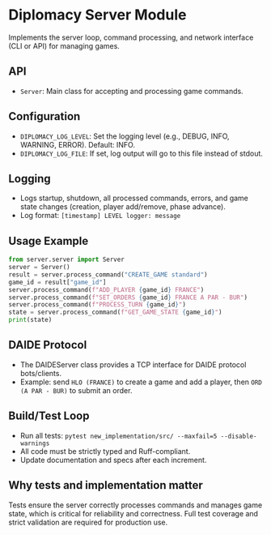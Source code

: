 # Diplomacy Server Module

Implements the server loop, command processing, and network interface (CLI or API) for managing games.

## API
- `Server`: Main class for accepting and processing game commands.

## Configuration
- `DIPLOMACY_LOG_LEVEL`: Set the logging level (e.g., DEBUG, INFO, WARNING, ERROR). Default: INFO.
- `DIPLOMACY_LOG_FILE`: If set, log output will go to this file instead of stdout.

## Logging
- Logs startup, shutdown, all processed commands, errors, and game state changes (creation, player add/remove, phase advance).
- Log format: `[timestamp] LEVEL logger: message`

## Usage Example

```python
from server.server import Server
server = Server()
result = server.process_command("CREATE_GAME standard")
game_id = result["game_id"]
server.process_command(f"ADD_PLAYER {game_id} FRANCE")
server.process_command(f"SET_ORDERS {game_id} FRANCE A PAR - BUR")
server.process_command(f"PROCESS_TURN {game_id}")
state = server.process_command(f"GET_GAME_STATE {game_id}")
print(state)
```

## DAIDE Protocol
- The DAIDEServer class provides a TCP interface for DAIDE protocol bots/clients.
- Example: send `HLO (FRANCE)` to create a game and add a player, then `ORD (A PAR - BUR)` to submit an order.

## Build/Test Loop
- Run all tests: `pytest new_implementation/src/ --maxfail=5 --disable-warnings`
- All code must be strictly typed and Ruff-compliant.
- Update documentation and specs after each increment.

## Why tests and implementation matter
Tests ensure the server correctly processes commands and manages game state, which is critical for reliability and correctness. Full test coverage and strict validation are required for production use.
